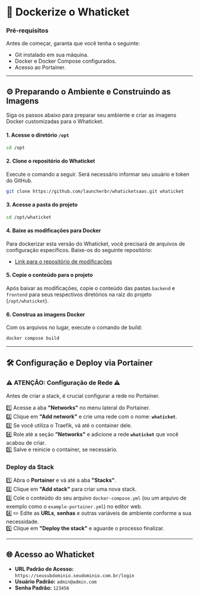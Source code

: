 # 🚀 Dockerize o **Whaticket**

### **Pré-requisitos**

Antes de começar, garanta que você tenha o seguinte:

  * Git instalado em sua máquina.
  * Docker e Docker Compose configurados.
  * Acesso ao Portainer.
-----

## ⚙️ Preparando o Ambiente e Construindo as Imagens

Siga os passos abaixo para preparar seu ambiente e criar as imagens Docker customizadas para o Whaticket.

#### 1\. Acesse o diretório `/opt`

```bash
cd /opt
```

#### 2\. Clone o repositório do Whaticket

Execute o comando a seguir. Será necessário informar seu usuário e token do GitHub.

```bash
git clone https://github.com/launcherbr/whaticketsaas.git whaticket
```

#### 3\. Acesse a pasta do projeto

```bash
cd /opt/whaticket
```

#### 4\. Baixe as modificações para Docker

Para dockerizar esta versão do Whaticket, você precisará de arquivos de configuração específicos. Baixe-os do seguinte repositório:

  * [Link para o repositório de modificações](https://github.com/launcherbr/whaticketdocker)

#### 5\. Copie o conteúdo para o projeto

Após baixar as modificações, copie o conteúdo das pastas `backend` e `frontend` para seus respectivos diretórios na raiz do projeto (`/opt/whaticket`).

#### 6\. Construa as imagens Docker

Com os arquivos no lugar, execute o comando de build:

```bash
docker compose build
```

-----

## 🛠️ Configuração e Deploy via Portainer

### ⚠️ **ATENÇÃO: Configuração de Rede** ⚠️

Antes de criar a stack, é crucial configurar a rede no Portainer.

1️⃣ Acesse a aba **"Networks"** no menu lateral do Portainer.</br>
2️⃣ Clique em **"Add network"** e crie uma rede com o nome: **`whaticket`**.</br>
3️⃣ Se você utiliza o Traefik, vá até o container dele.</br>
4️⃣ Role até a seção **"Networks"** e adicione a rede **`whaticket`** que você acabou de criar.</br>
5️⃣ Salve e reinicie o container, se necessário.</br>

### Deploy da Stack

1️⃣ Abra o **Portainer** e vá até a aba **"Stacks"**.</br>
2️⃣ Clique em **"Add stack"** para criar uma nova stack.</br>
3️⃣ Cole o conteúdo do seu arquivo `docker-compose.yml` (ou um arquivo de exemplo como o `example-portainer.yml`) no editor web.</br>
4️⃣ ✏️ Edite as **URLs**, **senhas** e outras variáveis de ambiente conforme a sua necessidade.</br>
5️⃣ Clique em **"Deploy the stack"** e aguarde o processo finalizar.</br>

-----

## 🌐 Acesso ao Whaticket

  * **URL Padrão de Acesso:** `https://seusubdominio.seudominio.com.br/login`</br>
  * **Usuário Padrão:** `admin@admin.com` </br>
  * **Senha Padrão:** `123456` </br>
